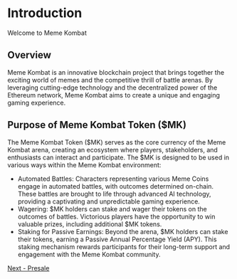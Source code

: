 # Introduction

Welcome to Meme Kombat

## Overview

Meme Kombat is an innovative blockchain project that brings together the exciting world of memes and the competitive thrill of battle arenas. By leveraging cutting-edge technology and the decentralized power of the Ethereum network, Meme Kombat aims to create a unique and engaging gaming experience.

## Purpose of Meme Kombat Token ($MK)

The Meme Kombat Token ($MK) serves as the core currency of the Meme Kombat arena, creating an ecosystem where players, stakeholders, and enthusiasts can interact and participate. The $MK is designed to be used in various ways within the Meme Kombat environment:

- Automated Battles: Characters representing various Meme Coins engage in automated battles, with outcomes determined on-chain. These battles are brought to life through advanced AI technology, providing a captivating and unpredictable gaming experience.
- Wagering: $MK holders can stake and wager their tokens on the outcomes of battles. Victorious players have the opportunity to win valuable prizes, including additional $MK tokens.
- Staking for Passive Earnings: Beyond the arena, $MK holders can stake their tokens, earning a Passive Annual Percentage Yield (APY). This staking mechanism rewards participants for their long-term support and engagement with the Meme Kombat community.

[Next - Presale](presale.md)

